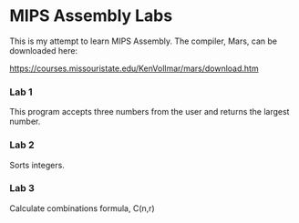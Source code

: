 # MIPS Assembly Labs

This is my attempt to learn MIPS Assembly. The compiler, Mars, can be downloaded here:

https://courses.missouristate.edu/KenVollmar/mars/download.htm

### Lab 1

This program accepts three numbers from the user and returns the largest number.

### Lab 2

Sorts integers.

### Lab 3

Calculate combinations formula, C(n,r)